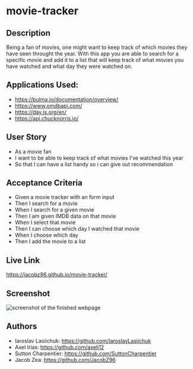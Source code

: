 # movie-tracker

## Description 
Being a fan of movies, one might want to keep track of which movies they have seen throught the year. 
With this app you are able to search for a specific movie and add it to a list that will keep track of what movies you have watched and what day they were watched on. 

## Applications Used: 
* https://bulma.io/documentation/overview/
* https://www.omdbapi.com/
* https://day.js.org/en/
* https://api.chucknorris.io/


## User Story  
* As a movie fan 
* I want to be able to keep track of what movies I've watched this year
* So that I can have a list handy so i can give out recommendation

## Acceptance Criteria 
* Given a movie tracker with an form input
* Then I search for a movie
* When I search for a given movie 
* Then I am given IMDB data on that movie
* When I select that movie 
* Then I can choose which day I watched that movie
* When I choose which day 
* Then I add the movie to a list 

## Live Link 
https://jacobz96.github.io/movie-tracker/
## Screenshot 
![screenshot of the finished webpage](./assets/screenshots/full%20webpage%20screenshot.png)

## Authors 
* Iaroslav Lasiichuk: https://github.com/IaroslavLasiichuk
* Axel Irias: https://github.com/axeli12
* Sutton Charpentier: https://github.com/SuttonCharpentier
* Jacob Zea: https://github.com/JacobZ96
